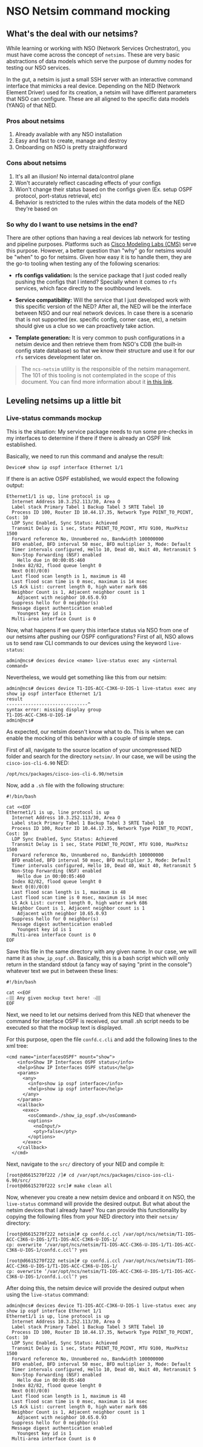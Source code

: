 # NSO Netsim command mocking
## What's the deal with our netsims?

While learning or working with NSO (Network Services Orchestrator), you must have come across the concept of ```netsims```. These are very basic abstractions of data models which serve the purpose of dummy nodes for testing our NSO services.

In the gut, a netsim is just a small SSH server with an interactive command interface that mimicks a real device. Depending on the NED (Network Element Driver) used for its creation, a netsim will have different parameters that NSO can configure. These are all aligned to the specific data models (YANG) of that NED.

### Pros about netsims

1. Already available with any NSO installation
2. Easy and fast to create, manage and destroy
3. Onboarding on NSO is pretty straightforward

### Cons about netsims

1. It's all an illusion! No internal data/control plane
2. Won't accurately reflect cascading effects of your configs
3. Wion't change their status based on the configs given (Ex. setup OSPF protocol, port-status retrieval, etc)
3. Behavior is restricted to the rules within the data models of the NED they're based on

### So why do I want to use netsims in the end?

There are other options than having a real devices lab network for testing and pipeline purposes. Platforms such as [Cisco Modeling Labs (CMS)](https://www.cisco.com/c/en/us/products/cloud-systems-management/modeling-labs/index.html) serve this purpose. However, a better question than "why" go for netsims would be "when" to go for netsims. Given how easy it is to handle them, they are the go-to tooling when testing any of the following scenarios:

- **rfs configs validation:** Is the service package that I just coded really pushing the configs that I intend? Specially when it comes to ```rfs``` services, which face directly to the southbound levels.

- **Service compatibility:** Will the service that I just developed work with this specific version of the NED? After all, the NED will be the interface between NSO and our real network devices. In case there is a scenario that is not supported (ex. specific config, corner case, etc), a netsim should give us a clue so we can proactively take action.

- **Template generation:** It is very common to push configurations in a netsim device and then retrieve them from NSO's CDB (the built-in config state database) so that we know their structure and use it for our ```rfs``` services development later on.

> The ```ncs-netsim``` utility is the responsible of the netsim management. The 101 of this tooling is not contemplated in the scope of this document. You can find more information about it [in this link](https://developer.cisco.com/learning/labs/learn-nso-with-netsim/introduction/). 

## Leveling netsims up a little bit
### Live-status commands mockup

This is the situation: My service package needs to run some pre-checks in my interfaces to determine if there if there is already an OSPF link established.

Basically, we need to run this command and analyse the result:

```
Device# show ip ospf interface Ethernet 1/1
```

If there is an active OSPF established, we would expect the following output:

```
Ethernet1/1 is up, line protocol is up 
  Internet Address 10.3.252.113/30, Area O
  Label stack Primary Tabel 1 Backup Tabel 3 SRTE Tabel 10
  Process ID 100, Router ID 10.44.17.35, Network Type POINT_TO_POINT, Cost: 10
  LDP Sync Enabled, Sync Status: Achieved
  Transmit Delay is 1 sec, State POINT_TO_POINT, MTU 9100, MaxPktsz 1500
  Forward reference No, Unnumbered no, Bandwidth 100000000
  BFD enabled, BFD interval 50 msec, BFD multiplier 3, Mode: Default
  Timer intervals configured, Hello 10, Dead 40, Wait 40, Retransmit 5
  Non-Stop Forwarding (NSF) enabled
    Hello due in 00:00:05:460
  Index 82/82, flood queue lenght 0
  Next 0(0)/0(0)
  Last flood scan length is 1, maximum is 48
  Last flood scan time is 0 msec, maximum is 14 msec
  LS Ack List: current length 0, high water mark 686
  Neighbor Count is 1, Adjacent neighbor count is 1
    Adjacent with neighbor 10.65.0.93
  Suppress hello for 0 neighbor(s)
  Message digest authentication enabled
    Youngest key id is 1
  Multi-area interface Count is 0
```

Now, what happens if we query this interface status via NSO from one of our netsims after pushing our OSPF configurations? First of all, NSO allows us to send raw CLI commands to our devices using the keyword ```live-status```:

```
admin@ncs# devices device <name> live-status exec any <internal command>
```

Nevertheless, we would get something like this from our netsim:

```
admin@ncs# devices device T1-IOS-ACC-C3K6-U-IOS-1 live-status exec any show ip ospf interface Ethernet 1/1
result 
------------------------------^
syntax error: missing display group
T1-IOS-ACC-C3K6-U-IOS-1# 
admin@ncs# 
```

As expected, our netsim doesn't know what to do. This is when we can enable the mocking of this behavior with a couple of simple steps.

First of all, navigate to the source location of your uncompressed NED folder and search for the directory ```netsim/```. In our case, we will be using the ```cisco-ios-cli-6.90``` NED:

```
/opt/ncs/packages/cisco-ios-cli-6.90/netsim
```

Now, add a ```.sh``` file with the following structure:

```
#!/bin/bash

cat <<EOF
Ethernet1/1 is up, line protocol is up 
  Internet Address 10.3.252.113/30, Area O
  Label stack Primary Tabel 1 Backup Tabel 3 SRTE Tabel 10
  Process ID 100, Router ID 10.44.17.35, Network Type POINT_TO_POINT, Cost: 10
  LDP Sync Enabled, Sync Status: Achieved
  Transmit Delay is 1 sec, State POINT_TO_POINT, MTU 9100, MaxPktsz 1500
  Forward reference No, Unnumbered no, Bandwidth 100000000
  BFD enabled, BFD interval 50 msec, BFD multiplier 3, Mode: Default
  Timer intervals configured, Hello 10, Dead 40, Wait 40, Retransmit 5
  Non-Stop Forwarding (NSF) enabled
    Hello due in 00:00:05:460
  Index 82/82, flood queue lenght 0
  Next 0(0)/0(0)
  Last flood scan length is 1, maximum is 48
  Last flood scan time is 0 msec, maximum is 14 msec
  LS Ack List: current length 0, high water mark 686
  Neighbor Count is 1, Adjacent neighbor count is 1
    Adjacent with neighbor 10.65.0.93
  Suppress hello for 0 neighbor(s)
  Message digest authentication enabled
    Youngest key id is 1
  Multi-area interface Count is 0
EOF
```

Save this file in the same directory with any given name. In our case, we will name it as ```show_ip_ospf.sh```. Basically, this is a bash script which will only return in the standard stdout (a fancy way of saying "print in the console") whatever text we put in between these lines:

```
#!/bin/bash

cat <<EOF
👉🏽 Any given mockup text here! 👈🏽
EOF
```

Next, we need to let our netsims derived from this NED that whenever the command for interface OSPF is received, our small .sh script needs to be executed so that the mockup text is displayed.

For this purpose, open the file ```confd.c.cli``` and add the following lines to the xml tree:

```
<cmd name="interfacesOSPF" mount="show">
    <info>Show IP Interfaces OSPF status</info>
    <help>Show IP Interfaces OSPF status</help>
    <params>
      <any>
        <info>show ip ospf interface</info>
        <help>show ip ospf interface</help>
      </any>
    </params>
    <callback>
      <exec>
        <osCommand>./show_ip_ospf.sh</osCommand>
        <options>
          <noInput/>
          <pty>false</pty>
        </options>
      </exec>
    </callback>
  </cmd>
```

Next, navigate to the ```src/``` directory of your NED and compile it:

```
[root@d6615270f222 /]# cd /var/opt/ncs/packages/cisco-ios-cli-6.90/src/
[root@d6615270f222 src]# make clean all
```

Now, whenever you create a new netsim device and onboard it on NSO, the ```live-status``` command will provide the desired output. But what about the netsim devices that I already have? You can provide this functionality by copying the following files from your NED directory into their ```netsim/``` directory:

```
[root@d6615270f222 netsim]# cp confd.c.ccl /var/opt/ncs/netsim/T1-IOS-ACC-C3K6-U-IOS-1/T1-IOS-ACC-C3K6-U-IOS-1/
cp: overwrite ‘/var/opt/ncs/netsim/T1-IOS-ACC-C3K6-U-IOS-1/T1-IOS-ACC-C3K6-U-IOS-1/confd.c.ccl’? yes

[root@d6615270f222 netsim]# cp confd.i.ccl /var/opt/ncs/netsim/T1-IOS-ACC-C3K6-U-IOS-1/T1-IOS-ACC-C3K6-U-IOS-1/
cp: overwrite ‘/var/opt/ncs/netsim/T1-IOS-ACC-C3K6-U-IOS-1/T1-IOS-ACC-C3K6-U-IOS-1/confd.i.ccl’? yes
```

After doing this, the netsim device will provide the desired output when using the ```live-status``` command:

```
admin@ncs# devices device T1-IOS-ACC-C3K6-U-IOS-1 live-status exec any show ip ospf interface Ethernet 1/1
Ethernet1/1 is up, line protocol is up 
  Internet Address 10.3.252.113/30, Area O
  Label stack Primary Tabel 1 Backup Tabel 3 SRTE Tabel 10
  Process ID 100, Router ID 10.44.17.35, Network Type POINT_TO_POINT, Cost: 10
  LDP Sync Enabled, Sync Status: Achieved
  Transmit Delay is 1 sec, State POINT_TO_POINT, MTU 9100, MaxPktsz 1500
  Forward reference No, Unnumbered no, Bandwidth 100000000
  BFD enabled, BFD interval 50 msec, BFD multiplier 3, Mode: Default
  Timer intervals configured, Hello 10, Dead 40, Wait 40, Retransmit 5
  Non-Stop Forwarding (NSF) enabled
    Hello due in 00:00:05:460
  Index 82/82, flood queue lenght 0
  Next 0(0)/0(0)
  Last flood scan length is 1, maximum is 48
  Last flood scan time is 0 msec, maximum is 14 msec
  LS Ack List: current length 0, high water mark 686
  Neighbor Count is 1, Adjacent neighbor count is 1
    Adjacent with neighbor 10.65.0.93
  Suppress hello for 0 neighbor(s)
  Message digest authentication enabled
    Youngest key id is 1
  Multi-area interface Count is 0
```
